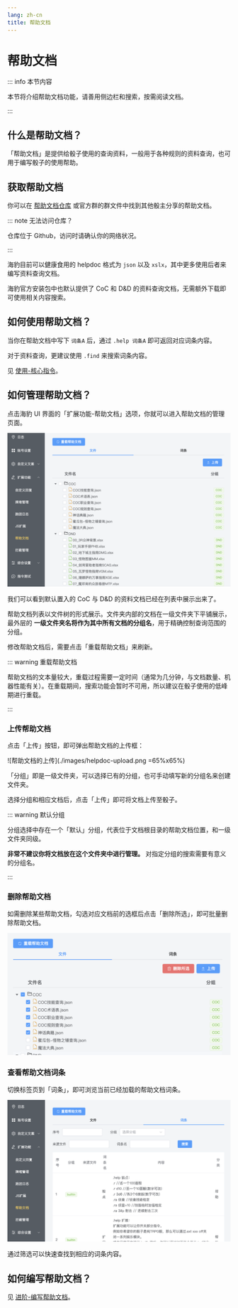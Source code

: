 ```yaml
---
lang: zh-cn
title: 帮助文档
---
```


# 帮助文档

::: info 本节内容

本节将介绍帮助文档功能，请善用侧边栏和搜索，按需阅读文档。

:::

## 什么是帮助文档？

「帮助文档」是提供给骰子使用的查询资料，一般用于各种规则的资料查询，也可用于编写骰子的使用帮助。

## 获取帮助文档

你可以在 [帮助文档仓库](https://github.com/sealdice/helpdoc) 或官方群的群文件中找到其他骰主分享的帮助文档。

::: note 无法访问仓库？

仓库位于 Github，访问时请确认你的网络状况。

:::

海豹目前可以健康食用的 helpdoc 格式为 `json` 以及 `xslx`，其中更多使用后者来编写资料查询文档。

海豹官方安装包中也默认提供了 CoC 和 D&D 的资料查询文档，无需额外下载即可使用相关内容搜索。

## 如何使用帮助文档？

当你在帮助文档中写下 `词条A` 后，通过 `.help 词条A` 即可返回对应词条内容。

对于资料查询，更建议使用 `.find` 来搜索词条内容。

见 [使用-核心指令](../use/core.md#find查询-查询指令)。

## 如何管理帮助文档？

点击海豹 UI 界面的「扩展功能-帮助文档」选项，你就可以进入帮助文档的管理页面。

![帮助文档管理](./images/helpdoc-ui.png)

我们可以看到默认置入的 CoC 与 D&D 的资料文档已经在列表中展示出来了。

帮助文档列表以文件树的形式展示。文件夹内部的文档在一级文件夹下平铺展示，最外层的 **一级文件夹名将作为其中所有文档的分组名**，用于精确控制查询范围的分组。

修改帮助文档后，需要点击「重载帮助文档」来刷新。

::: warning 重载帮助文档

帮助文档的文本量较大，重载过程需要一定时间（通常为几分钟，与文档数量、机器性能有关）。在重载期间，搜索功能会暂时不可用，所以建议在骰子使用的低峰期进行重载。

:::

### 上传帮助文档

点击「上传」按钮，即可弹出帮助文档的上传框：

![帮助文档的上传](./images/helpdoc-upload.png =65%x65%)

「分组」即是一级文件夹，可以选择已有的分组，也可手动填写新的分组名来创建文件夹。

选择分组和相应文档后，点击「上传」即可将文档上传至骰子。

::: warning 默认分组

分组选择中存在一个「默认」分组，代表位于文档根目录的帮助文档位置，和一级文件夹同级。

**非常不建议你将文档放在这个文件夹中进行管理。** 对指定分组的搜索需要有意义的分组名。

:::

### 删除帮助文档

如需删除某些帮助文档，勾选对应文档前的选框后点击「删除所选」，即可批量删除帮助文档。

![尝试删除帮助文档](./images/helpdoc-delete.png)

### 查看帮助文档词条

切换标签页到「词条」，即可浏览当前已经加载的帮助文档词条。

![帮助文档词条](./images/helpdoc-itemlist.png)

通过筛选可以快速查找到相应的词条内容。

## 如何编写帮助文档？

见 [进阶-编写帮助文档](../advanced/edit_helpdoc.md)。
